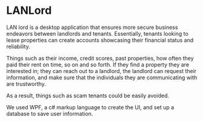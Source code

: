 # LANLord

LAN lord is a desktop application that ensures more secure business endeavors between landlords and tenants. Essentially, tenants looking to lease properties can create accounts showcasing their financial status and reliability. 

Things such as their income, credit scores, past properties, how often they paid their rent on time, so on and so forth. If they find a property they are interested in; they can reach out to a landlord, the landlord can request their information, and make sure that the individuals they are communicating with are trustworthy. 

As a result, things such as scam tenants could be easily avoided. 

We used WPF, a c# markup language to create the UI, and set up a database to save user information. 

